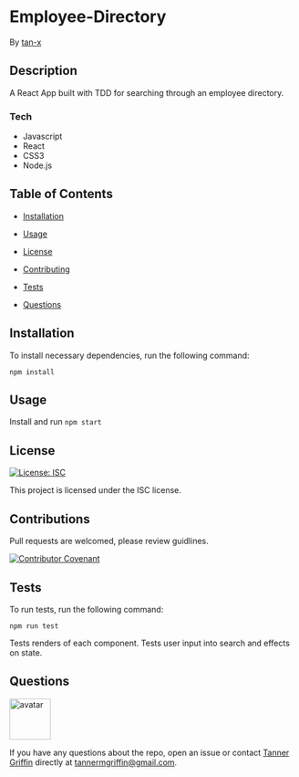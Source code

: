 # Employee-Directory

By [tan-x](https://github.com/tan-x)

## Description

A React App built with TDD for searching through an employee directory.

### Tech

- Javascript
- React
- CSS3
- Node.js

## Table of Contents

* [Installation](#installation)

* [Usage](#usage)

* [License](#license)

* [Contributing](#contributing)

* [Tests](#tests)

* [Questions](#questions)

## Installation

To install necessary dependencies, run the following command:

```
npm install 
```

## Usage

Install and run ```npm start```

## License

[![License: ISC](https://img.shields.io/badge/License-ISC-blue.svg)](https://opensource.org/licenses/ISC)

This project is licensed under the ISC license.

## Contributions

Pull requests are welcomed, please review guidlines.

[![Contributor Covenant](https://img.shields.io/badge/Contributor%20Covenant-v2.0%20adopted-ff69b4.svg)](code_of_conduct.md)

## Tests

To run tests, run the following command:

```
npm run test
```

Tests renders of each component. Tests user input into search and effects on state.

## Questions

<img class="avatar" alt="avatar" src="https://avatars0.githubusercontent.com/u/40008983?v=4" width="72" height="72">

If you have any questions about the repo, open an issue or contact [Tanner Griffin](https://github.com/tan-x) directly at tannermgriffin@gmail.com.